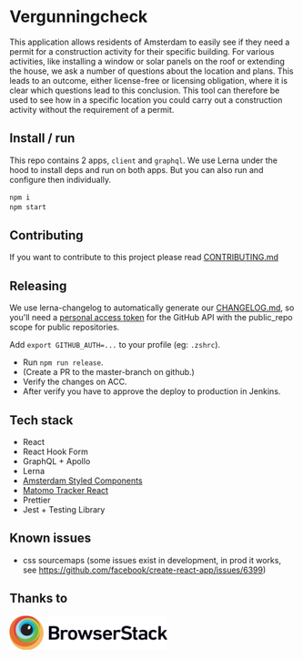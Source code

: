 # Vergunningcheck

This application allows residents of Amsterdam to easily see if they need a permit for a construction activity for their specific building. For various activities, like installing a window or solar panels on the roof or extending the house, we ask a number of questions about the location and plans. This leads to an outcome, either license-free or licensing obligation, where it is clear which questions lead to this conclusion. This tool can therefore be used to see how in a specific location you could carry out a construction activity without the requirement of a permit.

## Install / run

This repo contains 2 apps, `client` and `graphql`. We use Lerna under the hood to install deps and run on both apps. But you can also run and configure then individually.

```bash
npm i
npm start
```

## Contributing

If you want to contribute to this project please read [CONTRIBUTING.md](CONTRIBUTING.md)

## Releasing

We use lerna-changelog to automatically generate our [CHANGELOG.md](CHANGELOG.md), so you'll need a [personal access token](https://github.com/settings/tokens) for the GitHub API with the public_repo scope for public repositories.

Add `export GITHUB_AUTH=...` to your profile (eg: `.zshrc`).

- Run `npm run release`.
- (Create a PR to the master-branch on github.)
- Verify the changes on ACC.
- After verify you have to approve the deploy to production in Jenkins.

## Tech stack

- React
- React Hook Form
- GraphQL + Apollo
- Lerna
- [Amsterdam Styled Components](https://github.com/Amsterdam/amsterdam-styled-components/)
- [Matomo Tracker React](https://github.com/Amsterdam/matomo-tracker)
- Prettier
- Jest + Testing Library

## Known issues

- css sourcemaps (some issues exist in development, in prod it works, see https://github.com/facebook/create-react-app/issues/6399)

## Thanks to

[<img src="https://github.com/Amsterdam/atlas/blob/develop/public/images/browserstack-logo@2x.png" height="60" title="BrowserStack Logo" alt="BrowserStack Logo" />](https://www.browserstack.com/)
